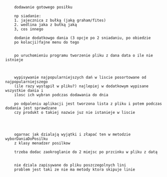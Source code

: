 
        

        dodawanie gotowego posiłku

        np siadanie:
        1. jajecznica z bułką (jaką graham/fites)
        2. wedlina jaka z bułką jaką
        3, cos innego

        dodanie dodatkowgo dania (3 opcje po 2 sniadaniu, po obiedzie
        po kolacji)fajne menu do tego


        po uruchomieniu programu tworzenie pliku z dana data o ile nie istnieje



        wypisywanie najpopularniejszych dań w liscie posortowane od najpopularniejszego
        (ile razy wystąpił w pliku?) najlepiej w dodatkowym wypisane wszystkie dania i
        ilosc ich wybran podczas dodawania do dnia

        po odpaleniu aplikacji jest tworzona lista z pliku i potem podczas dodania jest sprawdzane 
        czy produkt o takiej nazwie juz nie istanieje w liscie




        ogarnac jak dzialają wyjątki i złapać ten w metodzie wyborDaniaDoPosilku
        z klasy menadzer posilkow

        trzeba dodac zaokroglanie do 2 miejsc po przcinku w pliku z datą


        nie dziala zapisywane do pliku poszczegolnych lini 
        problem jest taki ze nie ma metody ktora skipuje linie